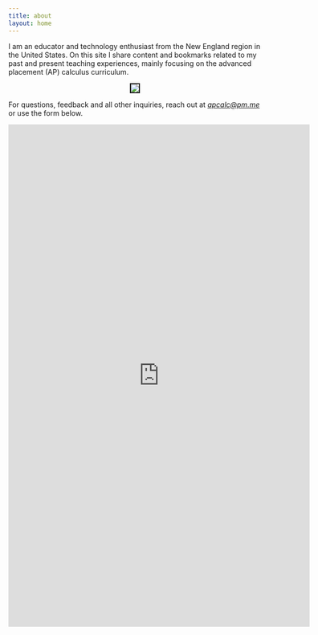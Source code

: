 ```yaml
---
title: about
layout: home
---
```


I am an educator and technology enthusiast from the New England region in the United States. On this site I share content and bookmarks related to my past and present teaching experiences, mainly focusing on the advanced placement (AP) calculus curriculum. 

<p align="center"><img src="../d-img/profile__.jpeg" border="2"> </p>

For questions, feedback and all other inquiries, reach out at <i>apcalc@pm.me</i>  or use the form below.

<center> <iframe src="https://docs.google.com/forms/d/e/1FAIpQLSfk3MsgYHHCfX69rYixFbnQIuGToOyGh9GlpIXcycYWO-BrWg/viewform?embedded=true" width="600" height="1000" frameborder="0" marginheight="0" marginwidth="0">Loading…</iframe>  </center>







